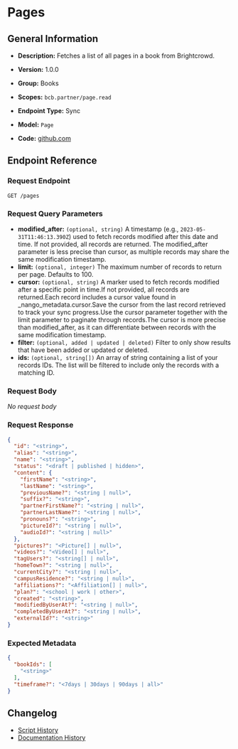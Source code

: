 <!-- BEGIN GENERATED CONTENT -->
# Pages

## General Information

- **Description:** Fetches a list of all pages in a book from Brightcrowd.

- **Version:** 1.0.0
- **Group:** Books
- **Scopes:** `bcb.partner/page.read`
- **Endpoint Type:** Sync
- **Model:** `Page`
- **Code:** [github.com](https://github.com/NangoHQ/integration-templates/tree/main/integrations/brightcrowd/syncs/pages.ts)


## Endpoint Reference

### Request Endpoint

`GET /pages`

### Request Query Parameters

- **modified_after:** `(optional, string)` A timestamp (e.g., `2023-05-31T11:46:13.390Z`) used to fetch records modified after this date and time. If not provided, all records are returned. The modified_after parameter is less precise than cursor, as multiple records may share the same modification timestamp.
- **limit:** `(optional, integer)` The maximum number of records to return per page. Defaults to 100.
- **cursor:** `(optional, string)` A marker used to fetch records modified after a specific point in time.If not provided, all records are returned.Each record includes a cursor value found in _nango_metadata.cursor.Save the cursor from the last record retrieved to track your sync progress.Use the cursor parameter together with the limit parameter to paginate through records.The cursor is more precise than modified_after, as it can differentiate between records with the same modification timestamp.
- **filter:** `(optional, added | updated | deleted)` Filter to only show results that have been added or updated or deleted.
- **ids:** `(optional, string[])` An array of string containing a list of your records IDs. The list will be filtered to include only the records with a matching ID.

### Request Body

_No request body_

### Request Response

```json
{
  "id": "<string>",
  "alias": "<string>",
  "name": "<string>",
  "status": "<draft | published | hidden>",
  "content": {
    "firstName": "<string>",
    "lastName": "<string>",
    "previousName?": "<string | null>",
    "suffix?": "<string>",
    "partnerFirstName?": "<string | null>",
    "partnerLastName?": "<string | null>",
    "pronouns?": "<string>",
    "pictureId?": "<string | null>",
    "audioId?": "<string | null>"
  },
  "pictures?": "<Picture[] | null>",
  "videos?": "<Video[] | null>",
  "tagUsers?": "<string[] | null>",
  "homeTown?": "<string | null>",
  "currentCity?": "<string | null>",
  "campusResidence?": "<string | null>",
  "affiliations?": "<Affiliation[] | null>",
  "plan?": "<school | work | other>",
  "created": "<string>",
  "modifiedByUserAt?": "<string | null>",
  "completedByUserAt?": "<string | null>",
  "externalId?": "<string>"
}
```

### Expected Metadata

```json
{
  "bookIds": [
    "<string>"
  ],
  "timeframe?": "<7days | 30days | 90days | all>"
}
```

## Changelog

- [Script History](https://github.com/NangoHQ/integration-templates/commits/main/integrations/brightcrowd/syncs/pages.ts)
- [Documentation History](https://github.com/NangoHQ/integration-templates/commits/main/integrations/brightcrowd/syncs/pages.md)

<!-- END  GENERATED CONTENT -->

